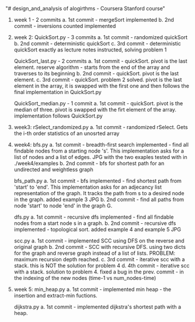 "# design_and_analysis of alogirthms - Coursera Stanford course"

1. week 1 - 2 commits
   a. 1st commit - mergeSort implemented
   b. 2nd commit - inversions counted implemented
   
2. week 2: QuickSort.py - 3 commits
   a. 1st commit - randomized quickSort
   b. 2nd commit - deterministic quickSort
   c. 3rd commit - deterministic quickSort exactly as lecture notes instructed, solving problem 1

   QuickSort_last.py - 2 commits
   a. 1st commit - quickSort. pivot is the last element. reserve algorithm - starts from the end of the array and traverses to its beginning
   b. 2nd commit - quickSort. pivot is the last element. 
   c. 3rd commit - quickSort. problem 2 solved. pivot is the last element in the array, it is swapped with the first one and then follows the final implementation in QuickSort.py

   QuickSort_median.py - 1 commit
   a. 1st commit - quickSort. pivot is the median of three. pivot is swapped with the firt element of the array. implementation follows QuickSort.py

3. week3: rSelect_randomized.py
   a. 1st commit - randomized rSelect. Gets the i-th order statistics of an unosrted array

4. week4: bfs.py
   a. 1st commit - breadth-first search implemented - find all findable nodes from a starting node 's'. This implementation asks for a list of nodes and a list of edges. JPG with the two exaples tested with in ./week4/examples
   b. 2nd commit - bfs for shortest path for an undirected and weightless graph

   bfs_path.py
   a. 1st commit - bfs implemented - find shortest path from 'start' to 'end'. This implementation asks for an adjecancy list representation of the graph. It tracks the path from s to a desired node in the graph. added example 3 JPG
   b. 2nd commit - find all paths from node 'start' to node 'end' in the graph G.

   dfs.py
   a. 1st commit - recursive dfs implemented - find all findable nodes from a start node s in a graph.
   b. 2nd commit - recursive dfs implemented - topological sort. added example 4 and example 5 JPG

   scc.py
   a. 1st commit - implemented SCC using DFS on the reverse and original graph
   b. 2nd commit - SCC with recursive DFS. using two dicts for the graph and reverse graph instead of a list of lists. PROBLEM: maximum recursion depth reached.
   c. 3rd commit - iterative scc with a stack. this is NOT the solution for problem 4
   d. 4th commit - iterative scc with a stack. solution to problem 4. fixed a bug in the prev. commit - in the indexing of the new nodes (time-1 vs num_nodes-time)

5. week 5: min_heap.py
   a. 1st commit - implemented min heap - the insertion and extract-min fuctions.
   
   dijkstra.py
   a. 1st commit - implemented dijkstra's shortest path with a heap.